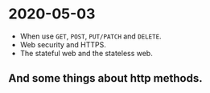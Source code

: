 # 2020-05-03



* When use ``GET``, ``POST``,  ``PUT/PATCH`` and  ``DELETE``. 
* Web security and HTTPS.
* The stateful web and the stateless web.

## And some things about http methods.

